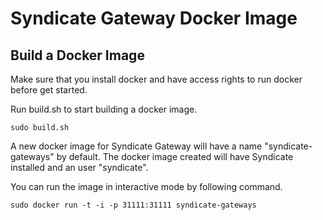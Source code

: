 # Syndicate Gateway Docker Image

Build a Docker Image
--------------------

Make sure that you install docker and have access rights to run docker before get started.

Run build.sh to start building a docker image.
```
sudo build.sh
```

A new docker image for Syndicate Gateway will have a name "syndicate-gateways" by default. The docker image created will have Syndicate installed and an user "syndicate".

You can run the image in interactive mode by following command.
```
sudo docker run -t -i -p 31111:31111 syndicate-gateways
```


